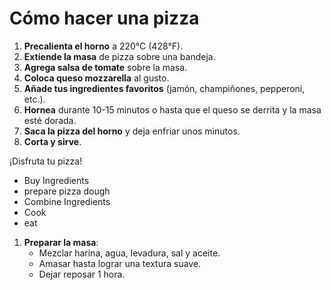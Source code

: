 # Cómo hacer una pizza

1. **Precalienta el horno** a 220°C (428°F).
2. **Extiende la masa** de pizza sobre una bandeja.
3. **Agrega salsa de tomate** sobre la masa.
4. **Coloca queso mozzarella** al gusto.
5. **Añade tus ingredientes favoritos** (jamón, champiñones, pepperoni, etc.).
6. **Hornea** durante 10-15 minutos o hasta que el queso se derrita y la masa esté dorada.
7. **Saca la pizza del horno** y deja enfriar unos minutos.
8. **Corta y sirve**.

¡Disfruta tu pizza!

<ul>
  <li>Buy Ingredients</li>
  <li>prepare pizza dough</li>
  <li>Combine Ingredients</li>
  <li>Cook</li>
  <li>eat</li>
</ul> 


1. **Preparar la masa**:
   - Mezclar harina, agua, levadura, sal y aceite.
   - Amasar hasta lograr una textura suave.
   - Dejar reposar 1 hora.
  